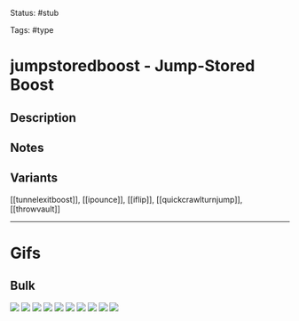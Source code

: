 Status: #stub

Tags: #type

# jumpstoredboost - Jump-Stored Boost
## Description


## Notes


## Variants
[[tunnelexitboost]], [[ipounce]], [[iflip]], [[quickcrawlturnjump]], [[throwvault]]

___
# Gifs
## Bulk
<img src=https://raw.githubusercontent.com/LauraHannah44/Rain-World-Movement/main/Files/jumpstoredboost_0.gif>

<img src=https://raw.githubusercontent.com/LauraHannah44/Rain-World-Movement/main/Files/jumpstoredboost_1.gif>

<img src=https://raw.githubusercontent.com/LauraHannah44/Rain-World-Movement/main/Files/jumpstoredboost_2.gif>

<img src=https://raw.githubusercontent.com/LauraHannah44/Rain-World-Movement/main/Files/jumpstoredboost_3.gif>

<img src=https://raw.githubusercontent.com/LauraHannah44/Rain-World-Movement/main/Files/jumpstoredboost_4.gif>

<img src=https://raw.githubusercontent.com/LauraHannah44/Rain-World-Movement/main/Files/jumpstoredboost_5.gif>

<img src=https://raw.githubusercontent.com/LauraHannah44/Rain-World-Movement/main/Files/jumpstoredboost_6.gif>

<img src=https://raw.githubusercontent.com/LauraHannah44/Rain-World-Movement/main/Files/jumpstoredboost_7.gif>

<img src=https://raw.githubusercontent.com/LauraHannah44/Rain-World-Movement/main/Files/jumpstoredboost_8.gif>

<img src=https://raw.githubusercontent.com/LauraHannah44/Rain-World-Movement/main/Files/jumpstoredboost_9.gif>
